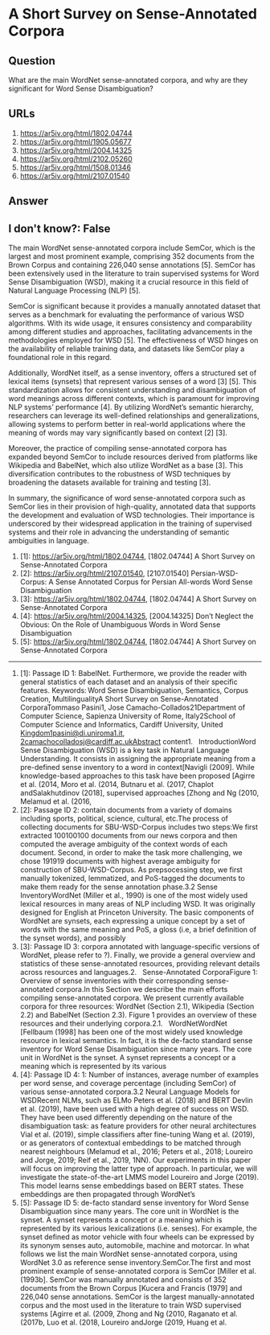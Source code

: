 # A Short Survey on Sense-Annotated Corpora

## Question

What are the main WordNet sense-annotated corpora, and why are they significant for Word Sense Disambiguation?

## URLs

1. https://ar5iv.org/html/1802.04744
2. https://ar5iv.org/html/1905.05677
3. https://ar5iv.org/html/2004.14325
4. https://ar5iv.org/html/2102.05260
5. https://ar5iv.org/html/1508.01346
6. https://ar5iv.org/html/2107.01540

## Answer

## I don't know?: False

The main WordNet sense-annotated corpora include SemCor, which is the largest and most prominent example, comprising 352 documents from the Brown Corpus and containing 226,040 sense annotations [5]. SemCor has been extensively used in the literature to train supervised systems for Word Sense Disambiguation (WSD), making it a crucial resource in this field of Natural Language Processing (NLP) [5]. 

SemCor is significant because it provides a manually annotated dataset that serves as a benchmark for evaluating the performance of various WSD algorithms. With its wide usage, it ensures consistency and comparability among different studies and approaches, facilitating advancements in the methodologies employed for WSD [5]. The effectiveness of WSD hinges on the availability of reliable training data, and datasets like SemCor play a foundational role in this regard.

Additionally, WordNet itself, as a sense inventory, offers a structured set of lexical items (synsets) that represent various senses of a word [3] [5]. This standardization allows for consistent understanding and disambiguation of word meanings across different contexts, which is paramount for improving NLP systems’ performance [4]. By utilizing WordNet’s semantic hierarchy, researchers can leverage its well-defined relationships and generalizations, allowing systems to perform better in real-world applications where the meaning of words may vary significantly based on context [2] [3]. 

Moreover, the practice of compiling sense-annotated corpora has expanded beyond SemCor to include resources derived from platforms like Wikipedia and BabelNet, which also utilize WordNet as a base [3]. This diversification contributes to the robustness of WSD techniques by broadening the datasets available for training and testing [3].

In summary, the significance of word sense-annotated corpora such as SemCor lies in their provision of high-quality, annotated data that supports the development and evaluation of WSD technologies. Their importance is underscored by their widespread application in the training of supervised systems and their role in advancing the understanding of semantic ambiguities in language.

1. [1]:  https://ar5iv.org/html/1802.04744, [1802.04744] A Short Survey on Sense-Annotated Corpora
2. [2]:  https://ar5iv.org/html/2107.01540, [2107.01540] Persian-WSD-Corpus: A Sense Annotated Corpus for Persian All-words Word Sense Disambiguation
3. [3]:  https://ar5iv.org/html/1802.04744, [1802.04744] A Short Survey on Sense-Annotated Corpora
4. [4]:  https://ar5iv.org/html/2004.14325, [2004.14325] Don’t Neglect the Obvious: On the Role of Unambiguous Words in Word Sense Disambiguation
5. [5]:  https://ar5iv.org/html/1802.04744, [1802.04744] A Short Survey on Sense-Annotated Corpora
---
1. [1]:  Passage ID 1: BabelNet. Furthermore, we provide the reader with general statistics of each dataset and an analysis of their specific features. Keywords: Word Sense Disambiguation, Semantics, Corpus Creation, MultilingualityA Short Survey on Sense-Annotated CorporaTommaso Pasini1, Jose Camacho-Collados21Department of Computer Science, Sapienza University of Rome, Italy2School of Computer Science and Informatics, Cardiff University, United Kingdom1pasini@di.uniroma1.it, 2camachocolladosj@cardiff.ac.ukAbstract content1.   IntroductionWord Sense Disambiguation (WSD) is a key task in Natural Language Understanding. It consists in assigning the appropriate meaning from a pre-defined sense inventory to a word in context[Navigli (2009]. While knowledge-based approaches to this task have been proposed [Agirre et al. (2014, Moro et al. (2014, Butnaru et al. (2017, Chaplot andSalakhutdinov (2018], supervised approaches [Zhong and Ng (2010, Melamud et al. (2016,
2. [2]:  Passage ID 2: contain documents from a variety of domains including sports, political, science, cultural, etc.The process of collecting documents for SBU-WSD-Corpus includes two steps:We first extracted 100100100 documents from our news corpora and then computed the average ambiguity of the context words of each document. Second, in order to make the task more challenging, we chose 191919 documents with highest average ambiguity for construction of SBU-WSD-Corpus. As prepsocessing step, we first manually tokenized, lemmatized, and PoS-tagged the documents to make them ready for the sense annotation phase.3.2 Sense InventoryWordNet (Miller et al., 1990) is one of the most widely used lexical resources in many areas of NLP including WSD. It was originally designed for English at Princeton University. The basic components of WordNet are synsets, each expressing a unique concept by a set of words with the same meaning and PoS, a gloss (i.e, a brief definition of the synset words), and possibly
3. [3]:  Passage ID 3: corpora annotated with language-specific versions of WordNet, please refer to ?). Finally, we provide a general overview and statistics of these sense-annotated resources, providing relevant details across resources and languages.2.   Sense-Annotated CorporaFigure 1: Overview of sense inventories with their corresponding sense-annotated corpora.In this Section we describe the main efforts compiling sense-annotated corpora. We present currently available corpora for three resources: WordNet (Section 2.1), Wikipedia (Section 2.2) and BabelNet (Section 2.3). Figure 1 provides an overview of these resources and their underlying corpora.2.1.   WordNetWordNet [Fellbaum (1998] has been one of the most widely used knowledge resource in lexical semantics. In fact, it is the de-facto standard sense inventory for Word Sense Disambiguation since many years. The core unit in WordNet is the synset. A synset represents a concept or a meaning which is represented by its various
4. [4]:  Passage ID 4: 1: Number of instances, average number of examples per word sense, and coverage percentage (including SemCor) of various sense-annotated corpora.3.2 Neural Language Models for WSDRecent NLMs, such as ELMo Peters et al. (2018) and BERT Devlin et al. (2019), have been used with a high degree of success on WSD. They have been used differently depending on the nature of the disambiguation task: as feature providers for other neural architectures Vial et al. (2019), simple classifiers after fine-tuning Wang et al. (2019), or as generators of contextual embeddings to be matched through nearest neighbours (Melamud et al., 2016; Peters et al., 2018; Loureiro and Jorge, 2019; Reif et al., 2019, 1NN). Our experiments in this paper will focus on improving the latter type of approach. In particular, we will investigate the state-of-the-art LMMS model Loureiro and Jorge (2019). This model learns sense embeddings based on BERT states. These embeddings are then propagated through WordNet’s
5. [5]:  Passage ID 5: de-facto standard sense inventory for Word Sense Disambiguation since many years. The core unit in WordNet is the synset. A synset represents a concept or a meaning which is represented by its various lexicalizations (i.e. senses). For example, the synset defined as motor vehicle with four wheels can be expressed by its synonym senses auto, automobile, machine and motorcar. In what follows we list the main WordNet sense-annotated corpora, using WordNet 3.0 as reference sense inventory.SemCor.The first and most prominent example of sense-annotated corpora is SemCor [Miller et al. (1993b]. SemCor was manually annotated and consists of 352 documents from the Brown Corpus [Kucera and Francis (1979] and 226,040 sense annotations. SemCor is the largest manually-annotated corpus and the most used in the literature to train WSD supervised systems [Agirre et al. (2009, Zhong and Ng (2010, Raganato et al. (2017b, Luo et al. (2018, Loureiro andJorge (2019, Huang et al.